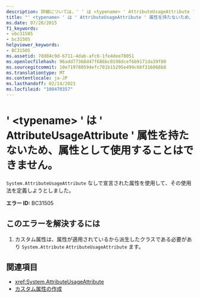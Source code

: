 ```yaml
---
description: 詳細については、' ' は <typename> ' AttributeUsageAttribute ' 属性がないため、属性として使用することはできません。
title: "' <typename> ' は ' AttributeUsageAttribute ' 属性を持たないため、属性として使用することはできません。"
ms.date: 07/20/2015
f1_keywords:
- vbc31505
- bc31505
helpviewer_keywords:
- BC31505
ms.assetid: 7dd84c9d-6711-4dab-afc6-1fe4dee78051
ms.openlocfilehash: 96add77368d47f686bc0198dcef6b9171da39f80
ms.sourcegitcommit: 10e719780594efc781b15295e499c66f316068b8
ms.translationtype: MT
ms.contentlocale: ja-JP
ms.lasthandoff: 02/14/2021
ms.locfileid: "100470357"
---
```

# <a name="typename-cannot-be-used-as-an-attribute-because-it-does-not-have-a-systemattributeusageattribute-attribute"></a>' \<typename> ' は ' AttributeUsageAttribute ' 属性を持たないため、属性として使用することはできません。

`System.AttributeUsageAttribute` なしで宣言された属性を使用して、その使用法を定義しようとしました。  
  
 **エラー ID:** BC31505  
  
## <a name="to-correct-this-error"></a>このエラーを解決するには  
  
1. カスタム属性は、属性が適用されているから派生したクラスである必要があり `System.Attribute` `AttributeUsageAttribute` ます。  
  
## <a name="see-also"></a>関連項目

- <xref:System.AttributeUsageAttribute>
- [カスタム属性の作成](../programming-guide/concepts/attributes/creating-custom-attributes.md)
